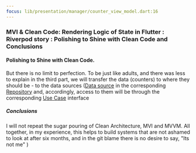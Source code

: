 ```yaml
---
focus: lib/presentation/manager/counter_view_model.dart:16
---
```


### MVI & Clean Code: Rendering Logic of State in Flutter : Riverpod story : Polishing to Shine with Clean Code and Conclusions


#### Polishing to Shine with Clean Code.


But there is no limit to perfection. To be just like adults, and there was less to explain in the third part, we will transfer the data 
(counters) to where they should be - to the data sources ([Data source](lib/presentation/manager/counter_view_model.dart:16) 
in the corresponding [Repository](lib/data/repository/Repository.dart:4) and, accordingly, access to them will be through the corresponding 
[Use Case](lib/domain/usecase/UseCase.dart:3) interface

##### Conclusions

I will not repeat the sugar pouring of Clean Architecture, MVI and MVVM. 
All together, in my experience, this helps to build systems that are not ashamed to look at after six months, and in the git blame there is no desire to say, "Its not me" )